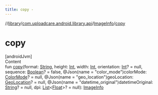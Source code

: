 ```yaml
---
title: copy -
---
```

//[library](../../index.md)/[com.uploadcare.android.library.api](../index.md)/[ImageInfo](index.md)/[copy](copy.md)



# copy  
[androidJvm]  
Content  
fun [copy](copy.md)(format: [String](https://kotlinlang.org/api/latest/jvm/stdlib/kotlin/-string/index.html), height: [Int](https://kotlinlang.org/api/latest/jvm/stdlib/kotlin/-int/index.html), width: [Int](https://kotlinlang.org/api/latest/jvm/stdlib/kotlin/-int/index.html), orientation: [Int](https://kotlinlang.org/api/latest/jvm/stdlib/kotlin/-int/index.html)? = null, sequence: [Boolean](https://kotlinlang.org/api/latest/jvm/stdlib/kotlin/-boolean/index.html)? = false, @Json(name = "color_mode")colorMode: [ColorMode](../-color-mode/index.md)? = null, @Json(name = "geo_location")geoLocation: [GeoLocation](../-geo-location/index.md)? = null, @Json(name = "datetime_original")datetimeOriginal: [String](https://kotlinlang.org/api/latest/jvm/stdlib/kotlin/-string/index.html)? = null, dpi: [List](https://kotlinlang.org/api/latest/jvm/stdlib/kotlin.collections/-list/index.html)<[Float](https://kotlinlang.org/api/latest/jvm/stdlib/kotlin/-float/index.html)>? = null): [ImageInfo](index.md)  



